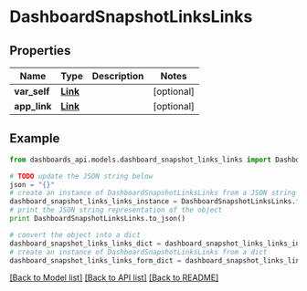# DashboardSnapshotLinksLinks


## Properties
Name | Type | Description | Notes
------------ | ------------- | ------------- | -------------
**var_self** | [**Link**](Link.md) |  | [optional] 
**app_link** | [**Link**](Link.md) |  | [optional] 

## Example

```python
from dashboards_api.models.dashboard_snapshot_links_links import DashboardSnapshotLinksLinks

# TODO update the JSON string below
json = "{}"
# create an instance of DashboardSnapshotLinksLinks from a JSON string
dashboard_snapshot_links_links_instance = DashboardSnapshotLinksLinks.from_json(json)
# print the JSON string representation of the object
print DashboardSnapshotLinksLinks.to_json()

# convert the object into a dict
dashboard_snapshot_links_links_dict = dashboard_snapshot_links_links_instance.to_dict()
# create an instance of DashboardSnapshotLinksLinks from a dict
dashboard_snapshot_links_links_form_dict = dashboard_snapshot_links_links.from_dict(dashboard_snapshot_links_links_dict)
```
[[Back to Model list]](../README.md#documentation-for-models) [[Back to API list]](../README.md#documentation-for-api-endpoints) [[Back to README]](../README.md)


